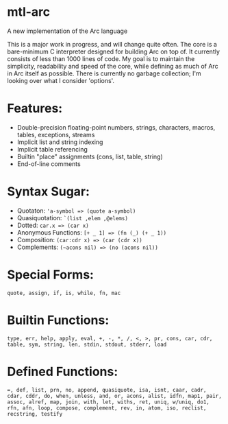 mtl-arc
=======
A new implementation of the Arc language

This is a major work in progress, and will change quite often. 
The core is a bare-minimum C interpreter designed for building Arc on top of. 
It currently consists of less than 1000 lines of code. 
My goal is to maintain the simplicity, readability and speed of the core, while defining as much of Arc in Arc itself as possible. 
There is currently no garbage collection; I'm looking over what I consider 'options'.

Features:
=========
* Double-precision floating-point numbers, strings, characters, macros, tables, exceptions, streams
* Implicit list and string indexing
* Implicit table referencing
* Builtin "place" assignments (cons, list, table, string)
* End-of-line comments

Syntax Sugar:
=============
* Quotaton: ``` 'a-symbol => (quote a-symbol) ```
* Quasiquotation: ``` `(list ,elem ,@elems) ```
* Dotted: ``` car.x => (car x) ```
* Anonymous Functions: ``` [+ _ 1] => (fn (_) (+ _ 1)) ```
* Composition: ``` (car:cdr x) => (car (cdr x)) ```
* Complements: ``` (~acons nil) => (no (acons nil)) ```

Special Forms:
==============
```quote, assign, if, is, while, fn, mac```

Builtin Functions:
==================
```type, err, help, apply, eval, +, -, *, /, <, >, pr, cons, car, cdr, table, sym, string, len, stdin, stdout, stderr, load```

Defined Functions:
==================
```=, def, list, prn, no, append, quasiquote, isa, isnt, caar, cadr, cdar, cddr, do, when, unless, and, or, acons, alist, idfn, map1, pair, assoc, alref, map, join, with, let, withs, ret, uniq, w/uniq, do1, rfn, afn, loop, compose, complement, rev, in, atom, iso, reclist, recstring, testify```